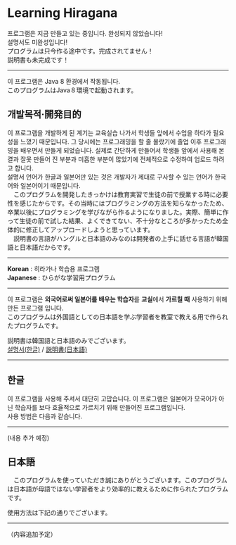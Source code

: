 Learning Hiragana
===============
프로그램은 지금 만들고 있는 중입니다. 완성되지 않았습니다!<br/>
설명서도 미완성입니다!<br/>
プログラムは只今作る途中です。完成されてません！<br/>
説明書も未完成です！<br/>

--------
이 프로그램은 Java 8 환경에서 작동됩니다.<br/>
このプログラムはJava８環境で起動されます。<br/>

개발목적·開発目的<br/>
----
이 프로그램을 개발하게 된 계기는 교육실습 나가서 학생들 앞에서 수업을 하다가 필요성을 느꼈기 때문입니다. 그 당시에는 프로그래밍을 할 줄 몰랐기에 졸업 이후 프로그래밍을 배우면서 만들게 되었습니다. 실제로 간단하게 만들어서 학생들 앞에서 사용해 본 결과 잘못 만들어 진 부분과 미흡한 부분이 많았기에 전체적으로 수정하여 업로드 하려고 합니다.<br/>
설명서 언어가 한글과 일본어만 있는 것은 개발자가 제대로 구사할 수 있는 언어가 한국어와 일본어이기 때문입니다.<br/>
　このプログラムを開発したきっかけは教育実習で生徒の前で授業する時に必要性を感じたからです。その当時にはプログラミングの方法を知らなかったため、卒業以後にプログラミングを学びながら作るようになりました。実際、簡単に作って生徒の前で試した結果、よくできてない、不十分なところが多かったため全体的に修正してアップロードしようと思っています。<br/>
　説明書の言語がハングルと日本語のみなのは開発者の上手に話せる言語が韓国語と日本語だからです。<br/>

*********
**Korean** : 히라가나 학습용 프로그램<br/>
**Japanese** : ひらがな学習用プログラム<br/>

----------
이 프로그램은 **외국어로써 일본어를 배우는 학습자**를 **교실**에서 **가르칠 때** 사용하기 위해 만든 프로그램 입니다.<br/>
このプログラムは外国語としての日本語を学ぶ学習者を教室で教える用で作られたプログラムです。<br/>

説明書は韓国語と日本語のみでございます。<br/>
[설명서(한글)](#한글)   /    [説明書(日本語)](#日本語)<br/>

-------
한글<br/>
------
 이 프로그램을 사용해 주셔서 대단히 고맙습니다. 이 프로그램은 일본어가 모국어가 아닌 학습자를 보다 효율적으로 가르치기 위해 만들어진 프로그램입니다.<br/>
사용 방법은 다음과 같습니다.<br/>

-----
(내용 추가 예정)








日本語
-----
　このプログラムを使っていただき誠にありがとうございます。このプログラムは日本語が母語ではない学習者をより効率的に教えるために作られたプログラムです。

使用方法は下記の通りでございます。

--------
（内容追加予定）
